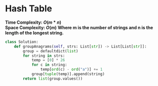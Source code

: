 # Hash Table
**Time Complexity: $O(m*n)$**\
**Space Complexity: $O(m)$**
**Where m is the number of strings and n is the length of the longest string.**
```py
class Solution:
    def groupAnagrams(self, strs: List[str]) -> List[List[str]]:
        group = defaultdict(list)
        for string in strs:
            temp = [0] * 26
            for c in string:
                temp[ord(c) - ord("a")] += 1
            group[tuple(temp)].append(string)
        return list(group.values())
```